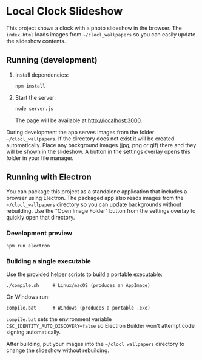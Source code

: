 # Local Clock Slideshow

This project shows a clock with a photo slideshow in the browser. The
`index.html` loads images from `~/clocl_wallpapers` so you can easily update the
slideshow contents.

## Running (development)

1. Install dependencies:
   ```sh
   npm install
   ```
2. Start the server:
   ```sh
   node server.js
   ```
   The page will be available at <http://localhost:3000>.

During development the app serves images from the folder `~/clocl_wallpapers`.
If the directory does not exist it will be created automatically. Place any
background images (jpg, png or gif) there and they will be shown in the
slideshow. A button in the settings overlay opens this folder in your file
manager.

## Running with Electron

You can package this project as a standalone application that includes a
browser using Electron. The packaged app also reads images from the
`~/clocl_wallpapers` directory so you can update backgrounds without
rebuilding. Use the "Open Image Folder" button from the settings overlay to
quickly open that directory.

### Development preview

```
npm run electron
```

### Building a single executable

Use the provided helper scripts to build a portable executable:

```
./compile.sh     # Linux/macOS (produces an AppImage)
```

On Windows run:

```
compile.bat      # Windows (produces a portable .exe)
```
`compile.bat` sets the environment variable `CSC_IDENTITY_AUTO_DISCOVERY=false`
so Electron Builder won't attempt code signing automatically.

After building, put your images into the `~/clocl_wallpapers` directory to
change the slideshow without rebuilding.
